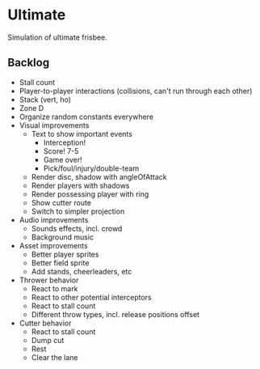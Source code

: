 Ultimate
========

Simulation of ultimate frisbee.

Backlog
-------

- Stall count
- Player-to-player interactions (collisions, can't run through each other)
- Stack (vert, ho)
- Zone D
- Organize random constants everywhere
- Visual improvements
  - Text to show important events
    - Interception!
    - Score! 7-5
    - Game over!
    - Pick/foul/injury/double-team
  - Render disc, shadow with angleOfAttack
  - Render players with shadows
  - Render possessing player with ring
  - Show cutter route
  - Switch to simpler projection
- Audio improvements
  - Sounds effects, incl. crowd
  - Background music
- Asset improvements
  - Better player sprites
  - Better field sprite
  - Add stands, cheerleaders, etc
- Thrower behavior
  - React to mark
  - React to other potential interceptors
  - React to stall count
  - Different throw types, incl. release positions offset
- Cutter behavior
  - React to stall count
  - Dump cut
  - Rest
  - Clear the lane
